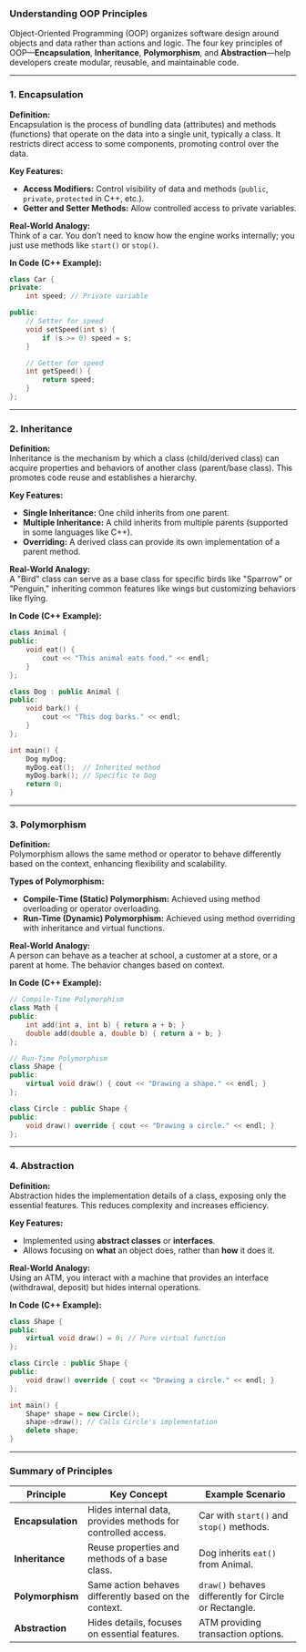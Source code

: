 ### **Understanding OOP Principles**

Object-Oriented Programming (OOP) organizes software design around objects and data rather than actions and logic. The four key principles of OOP—**Encapsulation**, **Inheritance**, **Polymorphism**, and **Abstraction**—help developers create modular, reusable, and maintainable code.

---

### **1. Encapsulation**
**Definition:**  
Encapsulation is the process of bundling data (attributes) and methods (functions) that operate on the data into a single unit, typically a class. It restricts direct access to some components, promoting control over the data.

**Key Features:**  
- **Access Modifiers:** Control visibility of data and methods (`public`, `private`, `protected` in C++, etc.).  
- **Getter and Setter Methods:** Allow controlled access to private variables.  

**Real-World Analogy:**  
Think of a car. You don’t need to know how the engine works internally; you just use methods like `start()` or `stop()`.  

**In Code (C++ Example):**
```cpp
class Car {
private:
    int speed; // Private variable

public:
    // Setter for speed
    void setSpeed(int s) {
        if (s >= 0) speed = s;
    }

    // Getter for speed
    int getSpeed() {
        return speed;
    }
};
```

---

### **2. Inheritance**
**Definition:**  
Inheritance is the mechanism by which a class (child/derived class) can acquire properties and behaviors of another class (parent/base class). This promotes code reuse and establishes a hierarchy.

**Key Features:**  
- **Single Inheritance:** One child inherits from one parent.  
- **Multiple Inheritance:** A child inherits from multiple parents (supported in some languages like C++).  
- **Overriding:** A derived class can provide its own implementation of a parent method.  

**Real-World Analogy:**  
A "Bird" class can serve as a base class for specific birds like "Sparrow" or "Penguin," inheriting common features like wings but customizing behaviors like flying.  

**In Code (C++ Example):**
```cpp
class Animal {
public:
    void eat() {
        cout << "This animal eats food." << endl;
    }
};

class Dog : public Animal {
public:
    void bark() {
        cout << "This dog barks." << endl;
    }
};

int main() {
    Dog myDog;
    myDog.eat();  // Inherited method
    myDog.bark(); // Specific to Dog
    return 0;
}
```

---

### **3. Polymorphism**
**Definition:**  
Polymorphism allows the same method or operator to behave differently based on the context, enhancing flexibility and scalability.

**Types of Polymorphism:**  
- **Compile-Time (Static) Polymorphism:** Achieved using method overloading or operator overloading.  
- **Run-Time (Dynamic) Polymorphism:** Achieved using method overriding with inheritance and virtual functions.  

**Real-World Analogy:**  
A person can behave as a teacher at school, a customer at a store, or a parent at home. The behavior changes based on context.  

**In Code (C++ Example):**
```cpp
// Compile-Time Polymorphism
class Math {
public:
    int add(int a, int b) { return a + b; }
    double add(double a, double b) { return a + b; }
};

// Run-Time Polymorphism
class Shape {
public:
    virtual void draw() { cout << "Drawing a shape." << endl; }
};

class Circle : public Shape {
public:
    void draw() override { cout << "Drawing a circle." << endl; }
};
```

---

### **4. Abstraction**
**Definition:**  
Abstraction hides the implementation details of a class, exposing only the essential features. This reduces complexity and increases efficiency.  

**Key Features:**  
- Implemented using **abstract classes** or **interfaces**.  
- Allows focusing on **what** an object does, rather than **how** it does it.  

**Real-World Analogy:**  
Using an ATM, you interact with a machine that provides an interface (withdrawal, deposit) but hides internal operations.  

**In Code (C++ Example):**
```cpp
class Shape {
public:
    virtual void draw() = 0; // Pure virtual function
};

class Circle : public Shape {
public:
    void draw() override { cout << "Drawing a circle." << endl; }
};

int main() {
    Shape* shape = new Circle();
    shape->draw(); // Calls Circle's implementation
    delete shape;
}
```

---

### **Summary of Principles**
| Principle       | Key Concept                                | Example Scenario                 |
|-----------------|--------------------------------------------|----------------------------------|
| **Encapsulation** | Hides internal data, provides methods for controlled access. | Car with `start()` and `stop()` methods. |
| **Inheritance**   | Reuse properties and methods of a base class. | Dog inherits `eat()` from Animal. |
| **Polymorphism**  | Same action behaves differently based on the context. | `draw()` behaves differently for Circle or Rectangle. |
| **Abstraction**   | Hides details, focuses on essential features. | ATM providing transaction options. |

